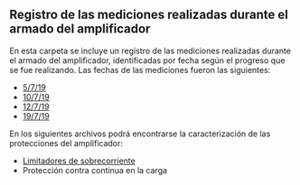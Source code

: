 ## Registro de las mediciones realizadas durante el armado del amplificador

En esta carpeta se incluye un registro de las mediciones realizadas durante el armado del amplificador, identificadas por fecha según el progreso que se fue realizando. Las fechas de las mediciones fueron las siguientes:

- [5/7/19](Mediciones_amplificador_5_7_19.md)
- [10/7/19](Mediciones_amplificador_10_7_19.md)
- [12/7/19](Mediciones_amplificador_12_7_19.md)
- [19/7/19](Mediciones_amplificador_19_7_19.md)

En los siguientes archivos podrá encontrarse la caracterización de las protecciones del amplificador:

- [Limitadores de sobrecorriente](caracterizacion_limitadores_sobrecorriente.md)
- Protección contra continua en la carga

